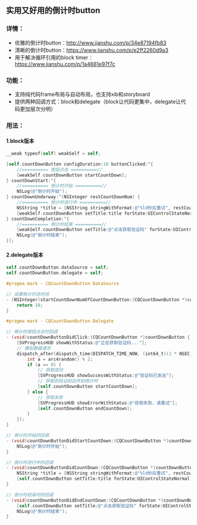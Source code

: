 ## 实用又好用的倒计时button

### 详情：

- 优雅的倒计时button：http://www.jianshu.com/p/34e87194fb83
- 清晰的倒计时button：https://www.jianshu.com/p/e2ff2260d9a3
- 用于解决循环引用的block timer：https://www.jianshu.com/p/1a4661e97f7c

### 功能：

- 支持纯代码frame布局与自动布局，也支持xib和storyboard
- 提供两种回调方式：block和delegate（block让代码更集中，delegate让代码更加层次分明）

### 用法：

#### 1.block版本

```objective-c
__weak typeof(self) weakSelf = self;

[self.countDownButton configDuration:10 buttonClicked:^{
    //========== 按钮点击 ==========//
    [weakSelf.countDownButton startCountDown];
} countDownStart:^{
    //========== 倒计时开始 ==========//
    NSLog(@"倒计时开始");
} countDownUnderway:^(NSInteger restCountDownNum) {
    //========== 倒计时进行中 ==========//
    NSString *title = [NSString stringWithFormat:@"%ld秒后重试", restCountDownNum];
    [weakSelf.countDownButton setTitle:title forState:UIControlStateNormal];
} countDownCompletion:^{
    //========== 倒计时结束 ==========//
    [weakSelf.countDownButton setTitle:@"点击获取验证码" forState:UIControlStateNormal];
    NSLog(@"倒计时结束");
}];
```

#### 2.delegate版本

```objective-c
self.countDownButton.dataSource = self;
self.countDownButton.delegate = self;

#pragma mark - CQCountDownButton DataSource

// 设置倒计时总时间
- (NSInteger)startCountDownNumOfCountDownButton:(CQCountDownButton *)countDownButton {
    return 10;
}

#pragma mark - CQCountDownButton Delegate

// 倒计时按钮点击时回调
- (void)countDownButtonDidClick:(CQCountDownButton *)countDownButton {
    [SVProgressHUD showWithStatus:@"正在获取验证码..."];
    // 模拟数据请求
    dispatch_after(dispatch_time(DISPATCH_TIME_NOW, (int64_t)(1 * NSEC_PER_SEC)), dispatch_get_main_queue(), ^{
        int a = arc4random() % 2;
        if (a == 0) {
            // 获取成功
            [SVProgressHUD showSuccessWithStatus:@"验证码已发送"];
            // 获取到验证码后开始倒计时
            [self.countDownButton startCountDown];
        } else {
            // 获取失败
            [SVProgressHUD showErrorWithStatus:@"获取失败，请重试"];
            [self.countDownButton endCountDown];
        }
    });
}

// 倒计时开始的回调
- (void)countDownButtonDidStartCountDown:(CQCountDownButton *)countDownButton {
    NSLog(@"倒计时开始");
}

// 倒计时进行中的回调
- (void)countDownButtonDidCountDown:(CQCountDownButton *)countDownButton withRestCountDownNum:(NSInteger)restCountDownNum {
    NSString *title = [NSString stringWithFormat:@"%ld秒后重试", restCountDownNum];
    [self.countDownButton setTitle:title forState:UIControlStateNormal];
}

// 倒计时结束时的回调
- (void)countDownButtonDidEndCountDown:(CQCountDownButton *)countDownButton {
    [self.countDownButton setTitle:@"点击获取验证码" forState:UIControlStateNormal];
    NSLog(@"倒计时结束");
}
```

